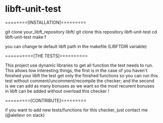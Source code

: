 # libft-unit-test

========[INSTALLATION]=========

git clone your_libft_repository libft/
git clone this repository libft-unit-test
cd libft-unit-test
make f

you can change te default libft path in the makefile (LIBFTDIR variable)


==========[THE TESTS]==========

This project use dynamic libraries to get all function the test needs to run.
This allows tow interesting things, the first is in the case of you haven't finished your libft the test get only the finished functions so you can run this test without comment/uncomment/recompile the checker; and the second is we can add as many bonuses as we want so the most recurent bonuses in libft can be added without overload this checker !


=========[CONTRIBUTE]=========

if you want to add new tests/functions for this checker, just contact me (@alelievr on slack)
